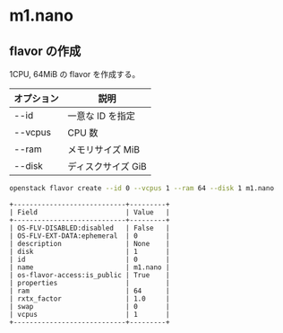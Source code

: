 # m1.nano

## flavor の作成

1CPU, 64MiB の flavor を作成する。

| オプション                  | 説明                         |
| --------------------------- | ---------------------------- |
| --id                        | 一意な ID を指定             |
| --vcpus                     | CPU 数                       |
| --ram                       | メモリサイズ MiB             |
| --disk                      | ディスクサイズ GiB           |

```sh
openstack flavor create --id 0 --vcpus 1 --ram 64 --disk 1 m1.nano
```

```
+----------------------------+---------+
| Field                      | Value   |
+----------------------------+---------+
| OS-FLV-DISABLED:disabled   | False   |
| OS-FLV-EXT-DATA:ephemeral  | 0       |
| description                | None    |
| disk                       | 1       |
| id                         | 0       |
| name                       | m1.nano |
| os-flavor-access:is_public | True    |
| properties                 |         |
| ram                        | 64      |
| rxtx_factor                | 1.0     |
| swap                       | 0       |
| vcpus                      | 1       |
+----------------------------+---------+
```

